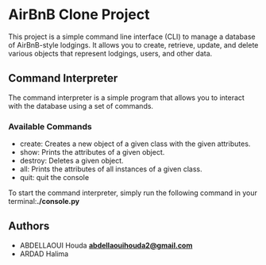 # AirBnB Clone Project

This project is a simple command line interface (CLI) to manage a database of AirBnB-style lodgings. It allows you to create, retrieve, update, and delete various objects that represent lodgings, users, and other data.

## Command Interpreter

The command interpreter is a simple program that allows you to interact with the database using a set of commands.

### Available Commands
- create: Creates a new object of a given class with the given attributes.    
- show: Prints the attributes of a given object.
- destroy: Deletes a given object.
- all: Prints the attributes of all instances of a given class.
- quit: quit the console

To start the command interpreter, simply run the following command in your terminal:<b>./console.py</b>

## Authors
- ABDELLAOUI Houda <b>abdellaouihouda2@gmail.com</b>
- ARDAD Halima